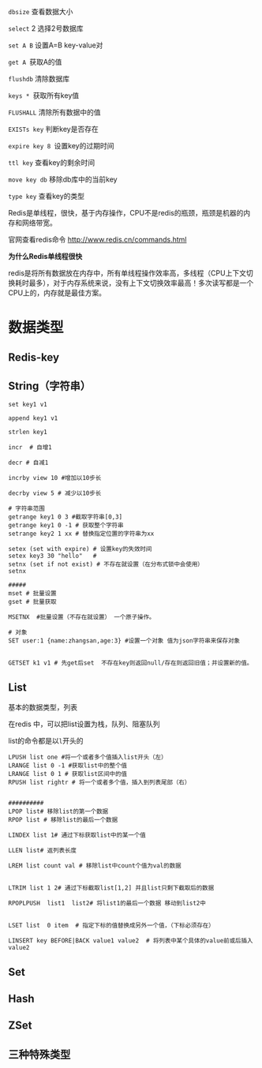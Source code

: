 `dbsize` 查看数据大小

`select` 2 选择2号数据库

`set A B`  设置A=B key-value对

`get A `获取A的值

`flushdb` 清除数据库

`keys * `获取所有key值

`FLUSHALL`  清除所有数据中的值

`EXISTs key` 判断key是否存在

`expire key 8 `设置key的过期时间

`ttl key` 查看key的剩余时间

`move key db` 移除db库中的当前key

`type key` 查看key的类型 

Redis是单线程，很快，基于内存操作，CPU不是redis的瓶颈，瓶颈是机器的内存和网络带宽。



官网查看redis命令 http://www.redis.cn/commands.html



**为什么Redis单线程很快**

redis是将所有数据放在内存中，所有单线程操作效率高，多线程（CPU上下文切换耗时最多），对于内存系统来说，没有上下文切换效率最高！多次读写都是一个CPU上的，内存就是最佳方案。





# 数据类型

## Redis-key



## String（字符串）

```
set key1 v1

append key1 v1 

strlen key1

incr  # 自增1

decr # 自减1

incrby view 10 #增加以10步长

decrby view 5 # 减少以10步长

# 字符串范围
getrange key1 0 3 #截取字符串[0,3]
getrange key1 0 -1 # 获取整个字符串
setrange key2 1 xx # 替换指定位置的字符串为xx

setex (set with expire) # 设置key的失效时间
setex key3 30 "hello"	#
setnx (set if not exist) # 不存在就设置（在分布式锁中会使用）
setnx

#####
mset # 批量设置
gset # 批量获取

MSETNX  #批量设置（不存在就设置） 一个原子操作。

# 对象
SET user:1 {name:zhangsan,age:3} #设置一个对象 值为json字符串来保存对象

  
GETSET k1 v1 # 先get后set  不存在key则返回null/存在则返回旧值；并设置新的值。
```



 

## List

基本的数据类型，列表

在redis 中，可以把list设置为栈，队列、阻塞队列

list的命令都是以`l`开头的

```
LPUSH list one #将一个或者多个值插入list开头（左）
LRANGE list	0 -1 #获取list中的整个值
LRANGE list 0 1 # 获取list区间中的值
RPUSH list rightr # 将一个或者多个值，插入到列表尾部（右）


##########
LPOP list# 移除list的第一个数据
RPOP list # 移除list的最后一个数据

LINDEX list 1# 通过下标获取list中的某一个值

LLEN list# 返列表长度

LREM list count val # 移除list中count个值为val的数据  


LTRIM list 1 2# 通过下标截取list[1,2] 并且list只剩下截取后的数据

RPOPLPUSH  list1  list2# 将list1的最后一个数据 移动到list2中


LSET list  0 item  # 指定下标的值替换成另外一个值，（下标必须存在）

LINSERT key BEFORE|BACK value1 value2  # 将列表中某个具体的value前或后插入value2

```







## Set

## Hash

## ZSet



## 三种特殊类型



